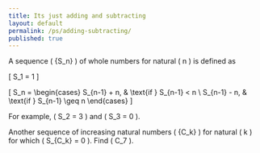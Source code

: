 ```yaml
---
title: Its just adding and subtracting
layout: default
permalink: /ps/adding-subtracting/
published: true
---
```


A sequence \( \{S_n\} \) of whole numbers for natural \( n \) is defined as

\[ S_1 = 1 \]

\[ S_n = 
\begin{cases} 
S_{n-1} + n, & \text{if } S_{n-1} < n \\
S_{n-1} - n, & \text{if } S_{n-1} \geq n 
\end{cases} \]

For example, \( S_2 = 3 \) and \( S_3 = 0 \).

Another sequence of increasing natural numbers \( \{C_k\} \) for natural \( k \) for which \( S_{C_k} = 0 \). Find \( C_7 \).
